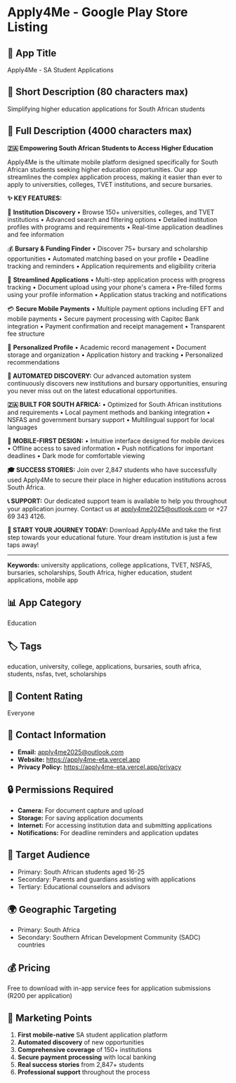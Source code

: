# Apply4Me - Google Play Store Listing

## 📱 **App Title**
Apply4Me - SA Student Applications

## 🎯 **Short Description** (80 characters max)
Simplifying higher education applications for South African students

## 📝 **Full Description** (4000 characters max)

**🇿🇦 Empowering South African Students to Access Higher Education**

Apply4Me is the ultimate mobile platform designed specifically for South African students seeking higher education opportunities. Our app streamlines the complex application process, making it easier than ever to apply to universities, colleges, TVET institutions, and secure bursaries.

**✨ KEY FEATURES:**

🏫 **Institution Discovery**
• Browse 150+ universities, colleges, and TVET institutions
• Advanced search and filtering options
• Detailed institution profiles with programs and requirements
• Real-time application deadlines and fee information

💰 **Bursary & Funding Finder**
• Discover 75+ bursary and scholarship opportunities
• Automated matching based on your profile
• Deadline tracking and reminders
• Application requirements and eligibility criteria

📝 **Streamlined Applications**
• Multi-step application process with progress tracking
• Document upload using your phone's camera
• Pre-filled forms using your profile information
• Application status tracking and notifications

💳 **Secure Mobile Payments**
• Multiple payment options including EFT and mobile payments
• Secure payment processing with Capitec Bank integration
• Payment confirmation and receipt management
• Transparent fee structure

👤 **Personalized Profile**
• Academic record management
• Document storage and organization
• Application history and tracking
• Personalized recommendations

**🤖 AUTOMATED DISCOVERY:**
Our advanced automation system continuously discovers new institutions and bursary opportunities, ensuring you never miss out on the latest educational opportunities.

**🇿🇦 BUILT FOR SOUTH AFRICA:**
• Optimized for South African institutions and requirements
• Local payment methods and banking integration
• NSFAS and government bursary support
• Multilingual support for local languages

**📱 MOBILE-FIRST DESIGN:**
• Intuitive interface designed for mobile devices
• Offline access to saved information
• Push notifications for important deadlines
• Dark mode for comfortable viewing

**🎓 SUCCESS STORIES:**
Join over 2,847 students who have successfully used Apply4Me to secure their place in higher education institutions across South Africa.

**📞 SUPPORT:**
Our dedicated support team is available to help you throughout your application journey. Contact us at apply4me2025@outlook.com or +27 69 343 4126.

**🚀 START YOUR JOURNEY TODAY:**
Download Apply4Me and take the first step towards your educational future. Your dream institution is just a few taps away!

---

**Keywords:** university applications, college applications, TVET, NSFAS, bursaries, scholarships, South Africa, higher education, student applications, mobile app

## 📊 **App Category**
Education

## 🏷️ **Tags**
education, university, college, applications, bursaries, south africa, students, nsfas, tvet, scholarships

## 🎨 **Content Rating**
Everyone

## 📧 **Contact Information**
- **Email:** apply4me2025@outlook.com
- **Website:** https://apply4me-eta.vercel.app
- **Privacy Policy:** https://apply4me-eta.vercel.app/privacy

## 🔒 **Permissions Required**
- **Camera:** For document capture and upload
- **Storage:** For saving application documents
- **Internet:** For accessing institution data and submitting applications
- **Notifications:** For deadline reminders and application updates

## 📱 **Target Audience**
- Primary: South African students aged 16-25
- Secondary: Parents and guardians assisting with applications
- Tertiary: Educational counselors and advisors

## 🌍 **Geographic Targeting**
- Primary: South Africa
- Secondary: Southern African Development Community (SADC) countries

## 💰 **Pricing**
Free to download with in-app service fees for application submissions (R200 per application)

## 🎯 **Marketing Points**
1. **First mobile-native** SA student application platform
2. **Automated discovery** of new opportunities
3. **Comprehensive coverage** of 150+ institutions
4. **Secure payment processing** with local banking
5. **Real success stories** from 2,847+ students
6. **Professional support** throughout the process
